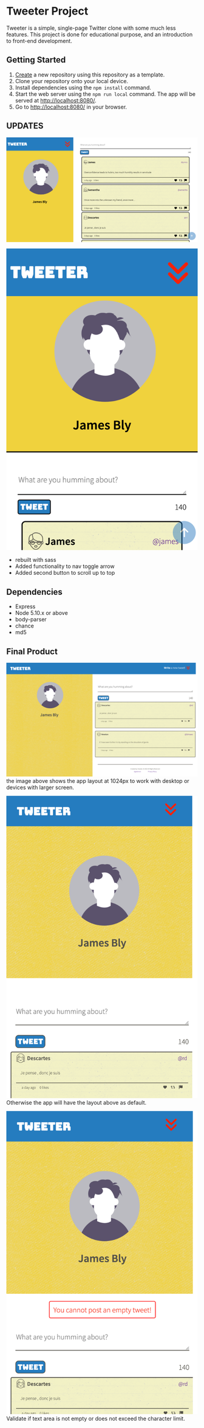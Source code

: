 # Tweeter Project

Tweeter is a simple, single-page Twitter clone with some much less features. This project is done for educational purpose, and an introduction to front-end development.

## Getting Started

1. [Create](https://docs.github.com/en/repositories/creating-and-managing-repositories/creating-a-repository-from-a-template) a new repository using this repository as a template.
2. Clone your repository onto your local device.
3. Install dependencies using the `npm install` command.
3. Start the web server using the `npm run local` command. The app will be served at <http://localhost:8080/>.
4. Go to <http://localhost:8080/> in your browser.

## UPDATES
!["rebuilt"](https://github.com/amuliawijaya23/tweeter/blob/master/docs/tweeter-1024-px.png?raw=true)

!["rebuilt"](https://github.com/amuliawijaya23/tweeter/blob/master/docs/Tweeter-mobile-version.png?raw=true)
- rebuilt with sass
- Added functionality to nav toggle arrow
- Added second button to scroll up to top



## Dependencies

- Express
- Node 5.10.x or above
- body-parser
- chance
- md5

## Final Product
!["full view"](https://github.com/amuliawijaya23/tweeter/blob/master/docs/tweeter-1024.png?raw=true)
the image above shows the app layout at 1024px to work with desktop or devices with larger screen.

!["mobile view"](https://github.com/amuliawijaya23/tweeter/blob/master/docs/tweeter-mobile.png?raw=true)
Otherwise the app will have the layout above as default.

!["error message"](https://github.com/amuliawijaya23/tweeter/blob/master/docs/tweeter%20error%20msg.png?raw=true)
Validate if text area is not empty or does not exceed the character limit.

